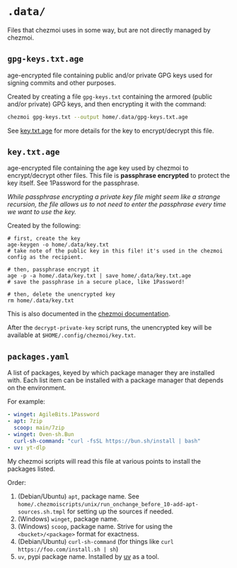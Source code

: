 # `.data/`

Files that chezmoi uses in some way, but are not directly managed by chezmoi.

## `gpg-keys.txt.age`

age-encrypted file containing public and/or private GPG keys used for signing
commits and other purposes.

Created by creating a file `gpg-keys.txt` containing the armored (public and/or
private) GPG keys, and then encrypting it with the command:

```bash
chezmoi gpg-keys.txt --output home/.data/gpg-keys.txt.age
```

See [key.txt.age](#keytxtage) for more details for the key to encrypt/decrypt
this file.

## `key.txt.age`

age-encrypted file containing the age key used by chezmoi to encrypt/decrypt
other files. This file is **passphrase encrypted** to protect the key itself.
See 1Password for the passphrase.

_While passphrase encrypting a private key file might seem like a strange
recursion, the file allows us to not need to enter the passphrase every time we
want to use the key._

Created by the following:

```nushell
# first, create the key
age-keygen -o home/.data/key.txt
# take note of the public key in this file! it's used in the chezmoi config as the recipient.

# then, passphrase encrypt it
age -p -a home/.data/key.txt | save home/.data/key.txt.age
# save the passphrase in a secure place, like 1Password!

# then, delete the unencrypted key
rm home/.data/key.txt
```

This is also documented in the
[chezmoi documentation](https://www.chezmoi.io/user-guide/frequently-asked-questions/encryption/).

After the `decrypt-private-key` script runs, the unencrypted key will be
available at `$HOME/.config/chezmoi/key.txt`.

## `packages.yaml`

A list of packages, keyed by which package manager they are installed with. Each list item can be installed with a package manager that depends on the environment.

For example:

```yaml
- winget: AgileBits.1Password
- apt: 7zip
  scoop: main/7zip
- winget: Oven-sh.Bun
  curl-sh-command: "curl -fsSL https://bun.sh/install | bash"
- uv: yt-dlp
```

My chezmoi scripts will read this file at various points to install the packages
listed.

Order:

1. (Debian/Ubuntu) `apt`, package name. See
   `home/.chezmoiscripts/unix/run_onchange_before_10-add-apt-sources.sh.tmpl`
   for setting up the sources if needed.
2. (Windows) `winget`, package name.
3. (Windows) `scoop`, package name. Strive for using the `<bucket>/<package>`
   format for exactness.
4. (Debian/Ubuntu) `curl-sh-command` (for things like
   `curl https://foo.com/install.sh | sh`)
5. `uv`, pypi package name. Installed by [uv](https://docs.astral.sh/uv/) as a tool.
